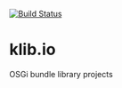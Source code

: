 [![Build Status](https://travis-ci.org/peterkir/klib.io.png)](https://travis-ci.org/peterkir/klib.io)

# klib.io
OSGi bundle library projects

